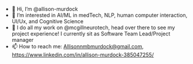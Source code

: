 - 👋 Hi, I’m @allison-murdock
- 👀 I’m interested in AI/ML in medTech, NLP,  human computer interaction, UI/Ux, and Cognitive Science
- 🌱 I do all my work on @mcgillneurotech, head over there to see my project experience! I currently sit as Software Team Lead/Project manager
- 📫 How to reach me: Allisonnmbmurdock@gmail.com, https://www.linkedin.com/in/allison-murdock-385047255/


